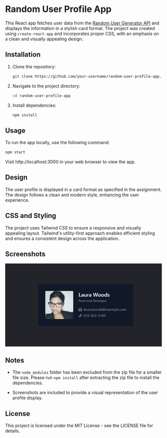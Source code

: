 # Random User Profile App

This React app fetches user data from the [Random User Generator API](https://randomuser.me/) and displays the information in a stylish card format. The project was created using `create-react-app` and incorporates proper CSS, with an emphasis on a clean and visually appealing design.

## Installation

1. Clone the repository:

    ```bash
    git clone https://github.com/your-username/random-user-profile-app.git
    ```

2. Navigate to the project directory:

    ```bash
    cd random-user-profile-app
    ```

3. Install dependencies:

    ```bash
    npm install
    ```

## Usage

To run the app locally, use the following command:

```bash
npm start
```
Visit http://localhost:3000 in your web browser to view the app.

## Design
The user profile is displayed in a card format as specified in the assignment. The design follows a clean and modern style, enhancing the user experience.

## CSS and Styling
The project uses Tailwind CSS to ensure a responsive and visually appealing layout. Tailwind's utility-first approach enables efficient styling and ensures a consistent design across the application.

## Screenshots
![Screenshot Description](./src/assets/React-App.png)

## Notes
- The `node_modules` folder has been excluded from the zip file for a smaller file size. Please run `npm install` after extracting the zip file to install the dependencies.

- Screenshots are included to provide a visual representation of the user profile display.

## License
This project is licensed under the MIT License - see the LICENSE file for details.